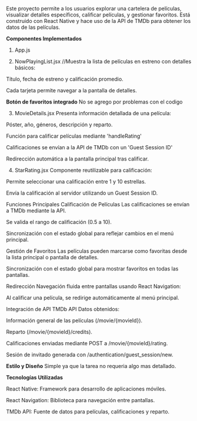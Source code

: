 Este proyecto permite a los usuarios explorar una cartelera de películas, visualizar detalles específicos, calificar películas, y gestionar favoritos. Está construido con React Native y hace uso de la API de TMDb para obtener los datos de las películas.

**Componentes Implementados**
1. App.js

2. NowPlayingList.jsx
//Muestra la lista de películas en estreno con detalles básicos:

Título, fecha de estreno y calificación promedio.

Cada tarjeta permite navegar a la pantalla de detalles.

**Botón de favoritos integrado**
No se agrego por problemas con el codigo 

3. MovieDetails.jsx
Presenta información detallada de una película:

Póster, año, géneros, descripción y reparto.

Función para calificar películas mediante 'handleRating'

Calificaciones se envían a la API de TMDb con un 'Guest Session ID'

Redirección automática a la pantalla principal tras calificar.

4. StarRating.jsx
Componente reutilizable para calificación:

Permite seleccionar una calificación entre 1 y 10 estrellas.

Envía la calificación al servidor utilizando un Guest Session ID.

Funciones Principales
Calificación de Películas
Las calificaciones se envían a TMDb mediante la API.

Se valida el rango de calificación (0.5 a 10).

Sincronización con el estado global para reflejar cambios en el menú principal.

Gestión de Favoritos
Las películas pueden marcarse como favoritas desde la lista principal o pantalla de detalles.

Sincronización con el estado global para mostrar favoritos en todas las pantallas.

Redirección
Navegación fluida entre pantallas usando React Navigation:

Al calificar una película, se redirige automáticamente al menú principal.

Integración de API
TMDb API
Datos obtenidos:

Información general de las películas (/movie/{movieId}).

Reparto (/movie/{movieId}/credits).

Calificaciones enviadas mediante POST a /movie/{movieId}/rating.

Sesión de invitado generada con /authentication/guest_session/new.

**Estilo y Diseño**
Simple ya que la tarea no requeria algo mas detallado.

**Tecnologías Utilizadas**

React Native: Framework para desarrollo de aplicaciones móviles.

React Navigation: Biblioteca para navegación entre pantallas.

TMDb API: Fuente de datos para películas, calificaciones y reparto.


